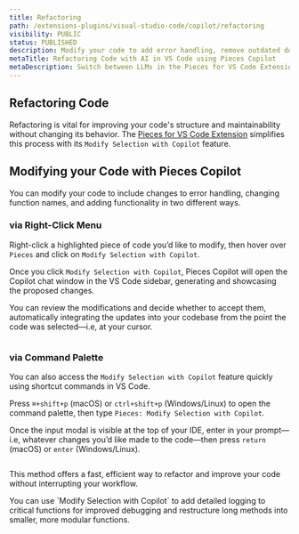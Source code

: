 ```yaml
---
title: Refactoring
path: /extensions-plugins/visual-studio-code/copilot/refactoring
visibility: PUBLIC
status: PUBLISHED
description: Modify your code to add error handling, remove outdated documentation, and much more with Pieces Copilot.
metaTitle: Refactoring Code with AI in VS Code using Pieces Copilot
metaDescription: Switch between LLMs in the Pieces for VS Code Extension, including cloud-based and local models, for flexible AI-powered coding.
---
```


## Refactoring Code

Refactoring is vital for improving your code's structure and maintainability without changing its behavior. The <a target="_blank" href="https://marketplace.visualstudio.com/items?itemName=MeshIntelligentTechnologiesInc.pieces-vscode">Pieces for VS Code Extension</a> simplifies this process with its `Modify Selection with Copilot` feature.

## Modifying your Code with Pieces Copilot

You can modify your code to include changes to error handling, changing function names, and adding functionality in two different ways.

### via Right-Click Menu

Right-click a highlighted piece of code you’d like to modify, then hover over `Pieces` and click on `Modify Selection with Copilot`.

Once you click `Modify Selection with Copilot`, Pieces Copilot will open the Copilot chat window in the VS Code sidebar, generating and showcasing the proposed changes.

You can review the modifications and decide whether to accept them, automatically integrating the updates into your codebase from the point the code was selected—i.e, at your cursor.

<Image src="https://storage.googleapis.com/hashnode_product_documentation_assets/vs_code_extension_assets/pieces_copilot/refactoring/modify_selection.gif" alt="" align="center" fullwidth="true" />

### via Command Palette

You can also access the `Modify Selection with Copilot` feature quickly using shortcut commands in VS Code.

Press `⌘+shift+p` (macOS) or `ctrl+shift+p` (Windows/Linux) to open the command palette, then type `Pieces: Modify Selection with Copilot`.

Once the input modal is visible at the top of your IDE, enter in your prompt—i.e, whatever changes you’d like made to the code—then press `return` (macOS) or `enter` (Windows/Linux).

<Image src="https://cdn.hashnode.com/res/hashnode/image/upload/v1732739726856/596f060f-437e-4d6f-bdeb-132ab57ff444.png" alt="" align="center" fullwidth="true" />

This method offers a fast, efficient way to refactor and improve your code without interrupting your workflow.

<Callout type="tip">
  You can use `Modify Selection with Copilot` to add detailed logging to critical functions for improved debugging and restructure long methods into smaller, more modular functions.
</Callout>